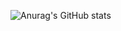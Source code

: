 ![Anurag's GitHub stats](https://github-readme-stats.vercel.app/api?username=VladFomenko&show_icons=true&theme=radical)
